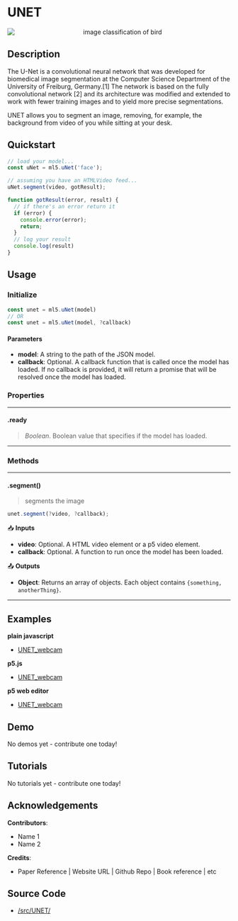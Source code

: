 # UNET


<center>
    <img style="display:block; max-height:20rem" alt="image classification of bird" src="https://via.placeholder.com/150">
</center>


## Description

The U-Net is a convolutional neural network that was developed for biomedical image segmentation at the Computer Science Department of the University of Freiburg, Germany.[1] The network is based on the fully convolutional network [2] and its architecture was modified and extended to work with fewer training images and to yield more precise segmentations.

UNET allows you to segment an image, removing, for example, the background from video of you while sitting at your desk.

## Quickstart

```js
// load your model...
const uNet = ml5.uNet('face');

// assuming you have an HTMLVideo feed...
uNet.segment(video, gotResult);

function gotResult(error, result) {
  // if there's an error return it
  if (error) {
    console.error(error);
    return;
  }
  // log your result
  console.log(result)
}
```


## Usage

### Initialize

```js
const unet = ml5.uNet(model)
// OR
const unet = ml5.uNet(model, ?callback)
```

#### Parameters
* **model**: A string to the path of the JSON model.
* **callback**: Optional. A callback function that is called once the model has loaded. If no callback is provided, it will return a promise that will be resolved once the model has loaded.


### Properties


***
#### .ready
> *Boolean*. Boolean value that specifies if the model has loaded.
***


### Methods

<!-- /////////////////////
FUNCTION DEFINITION START 
* Notice that each function definition is wrapped in three stars `***`
* This creates lines to contain everything
///////////////////////// -->
***
#### .segment()
> segments the image

```js
unet.segment(?video, ?callback);
```

📥 **Inputs**
* **video**: Optional. A HTML video element or a p5 video element.
* **callback**: Optional. A function to run once the model has been loaded.

📤 **Outputs**

* **Object**: Returns an array of objects. Each object contains `{something, anotherThing}`.

***


## Examples

**plain javascript**
* [UNET_webcam]()

**p5.js**
* [UNET_webcam]()

**p5 web editor**
* [UNET_webcam]()

## Demo

No demos yet - contribute one today!

## Tutorials

No tutorials yet - contribute one today!


## Acknowledgements

**Contributors**:
  * Name 1
  * Name 2

**Credits**:
  * Paper Reference | Website URL | Github Repo | Book reference | etc

## Source Code

* [/src/UNET/](https://github.com/ml5js/ml5-library/tree/release/src/UNET)
